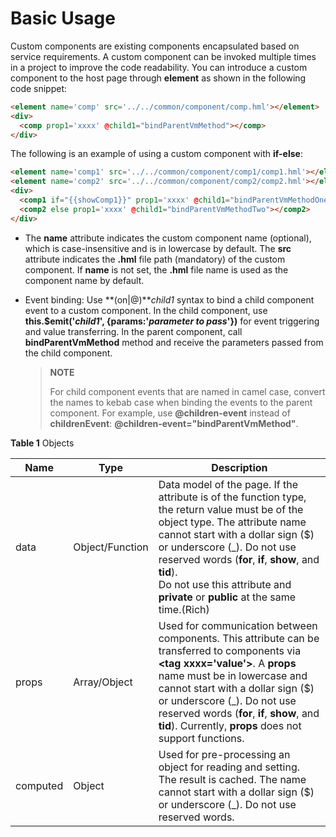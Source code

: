 # Basic Usage

Custom components are existing components encapsulated based on service requirements. A custom component can be invoked multiple times in a project to improve the code readability. You can introduce a custom component to the host page through **element** as shown in the following code snippet:
```html
<element name='comp' src='../../common/component/comp.hml'></element>
<div>
  <comp prop1='xxxx' @child1="bindParentVmMethod"></comp>
</div>
```


The following is an example of using a custom component with **if-else**:
```html
<element name='comp1' src='../../common/component/comp1/comp1.hml'></element>
<element name='comp2' src='../../common/component/comp2/comp2.hml'></element>
<div>
  <comp1 if="{{showComp1}}" prop1='xxxx' @child1="bindParentVmMethodOne"></comp1>
  <comp2 else prop1='xxxx' @child1="bindParentVmMethodTwo"></comp2>
</div>
```


- The **name** attribute indicates the custom component name (optional), which is case-insensitive and is in lowercase by default. The **src** attribute indicates the **.hml** file path (mandatory) of the custom component. If **name** is not set, the **.hml** file name is used as the component name by default.

- Event binding: Use **(on|@)***child1* syntax to bind a child component event to a custom component. In the child component, use **this.$emit('***child1***', {params:'***parameter to pass***'})** for event triggering and value transferring. In the parent component, call **bindParentVmMethod** method and receive the parameters passed from the child component.
  >  **NOTE**
  >
  >  For child component events that are named in camel case, convert the names to kebab case when binding the events to the parent component. For example, use **\@children-event** instead of **childrenEvent**: **\@children-event="bindParentVmMethod"**.

**Table 1** Objects

| Name      | Type             | Description                                      |
| -------- | --------------- | ---------------------------------------- |
| data     | Object/Function | Data model of the page. If the attribute is of the function type, the return value must be of the object type. The attribute name cannot start with a dollar sign ($) or underscore (_). Do not use reserved words (**for**, **if**, **show**, and **tid**).<br>Do not use this attribute and **private** or **public** at the same time.(Rich) |
| props    | Array/Object    | Used for communication between components. This attribute can be transferred to components via **\<tag xxxx='value'>**. A **props** name must be in lowercase and cannot start with a dollar sign ($) or underscore (\_). Do not use reserved words (**for**, **if**, **show**, and **tid**). Currently, **props** does not support functions.|
| computed | Object          | Used for pre-processing an object for reading and setting. The result is cached. The name cannot start with a dollar sign ($) or underscore (\_). Do not use reserved words.|
